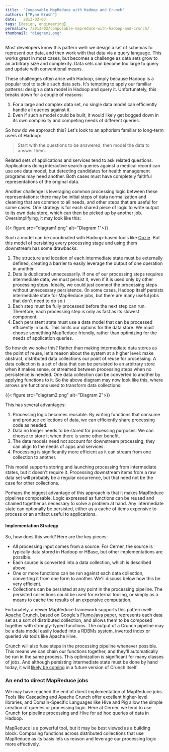 ```yaml
---
title:  "Composable MapReduce with Hadoop and Crunch"
authors: ["Ryan Brush"]
date:   2013-02-03
tags: [design, engineering]
permalink: /2013/02/composable-mapreduce-with-hadoop-and-crunch/
thumbnail: "diagram1.png"
---
```


Most developers know this pattern well: we design a set of schemas to represent our data, and then work with that data via a query language. This works great in most cases, but becomes a challenge as data sets grow to an arbitrary size and complexity. Data sets can become too large to query and update with conventional means.

These challenges often arise with Hadoop, simply because Hadoop is a popular tool to tackle such data sets. It's tempting to apply our familiar patterns: design a data model in Hadoop and query it. Unfortunately, this breaks down for a couple of reasons:

1. For a large and complex data set, no single data model can efficiently handle all queries against it.
2. Even if such a model could be built, it would likely get bogged down in its own complexity and competing needs of different queries.

So how do we approach this? Let's look to an aphorism familiar to long-term users of Hadoop:

> Start with the questions to be answered, then model the data to answer them.

Related sets of applications and services tend to ask related questions. Applications doing interactive search queries against a medical record can use one data model, but detecting candidates for health management programs may need another. Both cases must have completely faithful representations of the original data.

Another challenge is leveraging common processing logic between these representations: there may be initial steps of data normalization and cleaning that are common to all needs, and other steps that are useful for some cases. One strategy is for each shared piece of logic to write output to its own data store, which can then be picked up by another job. Oversimplifying, it may look like this:

{{< figure src="diagram1.png" alt="Diagram 1">}}

Such a model can be coordinated with Hadoop-based tools like [Oozie](http://oozie.apache.org/). But this model of persisting every processing stage and using them downstream has some drawbacks:

1. The structure and location of each intermediate state must be externally defined, creating a barrier to easily leverage the output of one operation in another.
2. Data is duplicated unnecessarily. If one of our processing steps requires intermediate data, we must persist it, even if it is used only by other processing steps. Ideally, we could just connect the processing steps without unnecessary persistence. (In some cases, Hadoop itself persists intermediate state for MapReduce jobs, but there are many useful jobs that don't need to do so.)
3. Each step must be fully processed before the next step can run. Therefore, each processing step is only as fast as its slowest component.
4. Each persistent state must use a data model that can be processed efficiently in bulk. This limits our options for the data store. We must choose something MapReduce friendly, rather than optimizing for the needs of application queries.

So how do we solve this? Rather than making intermediate data stores as the point of reuse, let's reason about the system at a higher level: make abstract, distributed data collections our point of reuse for processing. A data collection is a set of data that can be persisted to an arbitrary store when it makes sense, or streamed between processing steps when no persistence is needed. One data collection can be converted to another by applying functions to it. So the above diagram may now look like this, where arrows are functions used to transform data collections:

{{< figure src="diagram2.png" alt="Diagram 2">}}

This has several advantages:

1. Processing logic becomes reusable. By writing functions that consume and produce collections of data, we can efficiently share processing code as needed.
2. Data no longer needs to be stored for processing purposes. We can choose to store it when there is some other benefit.
3. The data models need not account for downstream processing; they can align to the needs of apps and services.
4. Processing is significantly more efficient as it can stream from one collection to another.

This model supports storing and launching processing from intermediate states, but it doesn't require it. Processing downstream items from a raw data set will probably be a regular occurrence, but that need not be the case for other collections.

Perhaps the biggest advantage of this approach is that it makes MapReduce pipelines composable. Logic expressed as functions can be reused and chained together as necessary to solve a problem at hand. Any intermediate state can optionally be persisted, either as a cache of items expensive to process or an artifact useful to applications.

#### Implementation Strategy

So, how does this work?  Here are the key pieces:

* All processing input comes from a source. For Cerner, the source is typically data stored in Hadoop or HBase, but other implementations are possible.
* Each source is converted into a data collection, which is described above.
* One or more functions can be run against each data collection, converting it from one form to another. We'll discuss below how this be very efficient.
* Collections can be persisted at any point in the processing pipeline. The persisted collections could be used for external tooling, or simply as a means to cache the results of an expensive computation.

Fortunately, a newer MapReduce framework supports this pattern well: [Apache Crunch](http://incubator.apache.org/crunch/), based on Google's [FlumeJava paper](http://dl.acm.org/citation.cfm?id=1806638), represents each data set as a sort of distributed collection, and allows them to be composed together with strongly-typed functions. The output of a Crunch pipeline may be a data model easily loaded into a RDBMs system, inverted index or queried via tools like Apache Hive.

Crunch will also fuse steps in the processing pipeline whenever possible.  This means we can chain our functions together, and they'll automatically be run in the same process. This optimization is significant for many classes of jobs.  And although persisting intermediate state must be done by hand today, it will [likely be coming](https://issues.apache.org/jira/browse/CRUNCH-145) in a future version of Crunch itself.

### An end to direct MapReduce jobs

We may have reached the end of direct implementation of MapReduce jobs. Tools like Cascading and Apache Crunch offer excellent higher-level libraries, and Domain-Specific Languages like Hive and Pig allow the simple creation of queries or processing logic. Here at Cerner, we tend to use Crunch for pipeline processing and Hive for ad hoc queries of data in Hadoop.

MapReduce is a powerful tool, but it may be best viewed as a building block. Composing functions across distributed collections that use MapReduce as its basis lets us reason and leverage our processing logic more effectively.

